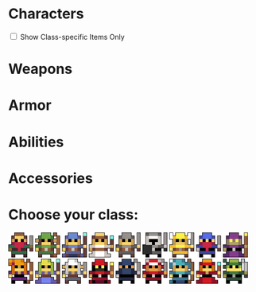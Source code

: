 <!DOCTYPE html>

<head>
  <title>ppe tracker</title>
  <link rel="stylesheet" href="assets/style.css">
</head>

<body onload="startUp()">
  <div>
      <h1 id="title">Characters</h1>
  </div>

  <div id="characters">
  </div>

  <div id="characterInfo">
    <p id="characterName"></p>
    <p id="percentCompletion"></p>
  </div>

  <div id="items">
      <div id="checklistDiv">
          <input type="checkbox" id="showClassOnly" name="showClassOnly" onclick="toggleCheckbox(currentCharacter)"/>
          <label for="showClassOnly">Show Class-specific Items Only</label>
      </div>
      <div id="weapons">
        <h1>Weapons</h1>
      </div>
      <div id="armor">
        <h1>Armor</h1>
      </div>
      <div id="abilities">
        <h1>Abilities</h1>
      </div>
      <div id="accessories">
        <h1>Accessories</h1>
      </div>
  </div>

  <div id="classSelection">
      <h1>Choose your class:</h1>
      <img src="assets/rogue.png" alt="Rogue" width="50" height="50" title="rogue" class="characterSelect" id="rogue">
      <img src="assets/archer.png" alt="Archer" title="archer" width="50" height="50" class="characterSelect" id="archer">
      <img src="assets/wizard.png" alt="Wizard" title="wizard" width="50" height="50" class="characterSelect" id="wizard">
      <img src="assets/priest.png" alt="Priest" title="priest" width="50" height="50" class="characterSelect" id="priest">
      <img src="assets/warrior.png" alt="Warrior" title="warrior" width="50" height="50" class="characterSelect" id="warrior">
      <img src="assets/knight.png" alt="Knight" title="knight" width="50" height="50" class="characterSelect" id="knight">
      <img src="assets/paladin.png" alt="Paladin" title="paladin" width="50" height="50" class="characterSelect" id="paladin">
      <img src="assets/assassin.png" alt="Assassin" title="assassin" width="50" class="characterSelect" id="assassin">
      <img src="assets/necromancer.png" alt="Necromancer" title="necromancer" width="50" class="characterSelect" id="necromancer">
      <img src="assets/huntress.png" alt="Huntress" title="huntress" width="50" class="characterSelect" id="huntress">
      <img src="assets/mystic.png" alt="Mystic" title="mystic" width="50" height="50" class="characterSelect" id="mystic">
      <img src="assets/trickster.png" alt="Trickster" title="trickster" width="50" height="50" class="characterSelect" id="trickster">
      <img src="assets/sorcerer.png" alt="Sorcerer" title="sorcerer" width="50" height="50" class="characterSelect" id="sorcerer">
      <img src="assets/ninja.png" alt="Ninja" title="ninja" width="50" height="50" class="characterSelect" id="ninja">
      <img src="assets/samurai.png" alt="Samurai" title="samurai" width="50" height="50" class="characterSelect" id="samurai">
      <img src="assets/bard.png" alt="Bard" title="bard" width="50" height="50" class="characterSelect" id="bard">
      <img src="assets/summoner.png" alt="Summoner" title="summoner" width="50" height="50" class="characterSelect" id="summoner">
      <img src="assets/kensei.png" alt="Kensei" title="kensei" width="50" height="50" class="characterSelect" id="kensei">
  </div>

  <div id="characterOptions">
  </div>

  <script src="ppe.js"></script>

</body>
